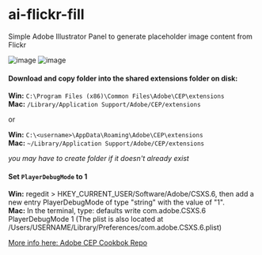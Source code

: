 # ai-flickr-fill
Simple Adobe Illustrator Panel to generate placeholder image content from Flickr

![image](https://cloud.githubusercontent.com/assets/444309/13653193/251bb85c-e61e-11e5-8f08-d3baa8db11cb.png)
![image](https://cloud.githubusercontent.com/assets/444309/13653238/7948f5ca-e61e-11e5-8aca-3b8b16e59d26.png)
#### Download and copy folder into the shared extensions folder on disk:

**Win:** `C:\Program Files (x86)\Common Files\Adobe\CEP\extensions`  
**Mac:** `/Library/Application Support/Adobe/CEP/extensions`

or

**Win:** `C:\<username>\AppData\Roaming\Adobe\CEP\extensions`  
**Mac:** `~/Library/Application Support/Adobe/CEP/extensions`

*you may have to create folder if it doesn't already exist*

#### Set `PlayerDebugMode` to 1

**Win:** regedit > HKEY_CURRENT_USER/Software/Adobe/CSXS.6, then add a new entry PlayerDebugMode of type "string" with the value of "1".  
**Mac:** In the terminal, type: defaults write com.adobe.CSXS.6 PlayerDebugMode 1 (The plist is also located at /Users/USERNAME/Library/Preferences/com.adobe.CSXS.6.plist)

[More info here: Adobe CEP Cookbok Repo](https://github.com/Adobe-CEP/CEP-Resources/wiki/CEP-6-HTML-Extension-Cookbook-for-CC-2015#where-are-the-extensions)

